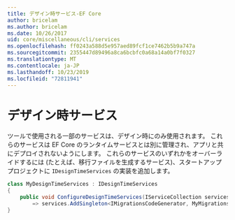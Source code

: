 ```yaml
---
title: デザイン時サービス-EF Core
author: bricelam
ms.author: bricelam
ms.date: 10/26/2017
uid: core/miscellaneous/cli/services
ms.openlocfilehash: ff0243a588d5e957aed89fcf1ce7462b5b9a747a
ms.sourcegitcommit: 2355447d89496a8ca6bcbfc0a68a14a0bf7f0327
ms.translationtype: MT
ms.contentlocale: ja-JP
ms.lasthandoff: 10/23/2019
ms.locfileid: "72811941"
---
```

# <a name="design-time-services"></a>デザイン時サービス

ツールで使用される一部のサービスは、デザイン時にのみ使用されます。 これらのサービスは EF Core のランタイムサービスとは別に管理され、アプリと共にデプロイされないようにします。 これらのサービスのいずれかをオーバーライドするには (たとえば、移行ファイルを生成するサービス)、スタートアッププロジェクトに `IDesignTimeServices` の実装を追加します。

``` csharp
class MyDesignTimeServices : IDesignTimeServices
{
    public void ConfigureDesignTimeServices(IServiceCollection services)
        => services.AddSingleton<IMigrationsCodeGenerator, MyMigrationsCodeGenerator>()
}
```
